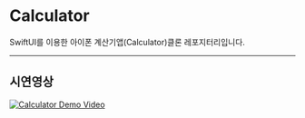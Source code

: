 # Calculator
SwiftUI를 이용한 아이폰 계산기앱(Calculator)클론 레포지터리입니다.

---

## 시연영상
[![Calculator Demo Video](https://img.youtube.com/vi/0nOWZnZxMZ0/0.jpg)](https://youtube.com/shorts/0nOWZnZxMZ0?feature=share)
